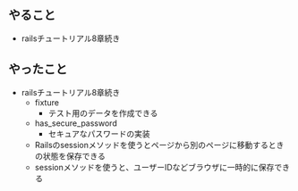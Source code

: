 ## やること

- railsチュートリアル8章続き

## やったこと

- railsチュートリアル8章続き
  - fixture
    - テスト用のデータを作成できる
  - has_secure_password
    - セキュアなパスワードの実装
  - Railsのsessionメソッドを使うとページから別のページに移動するときの状態を保存できる
  - sessionメソッドを使うと、ユーザーIDなどブラウザに一時的に保存できる
